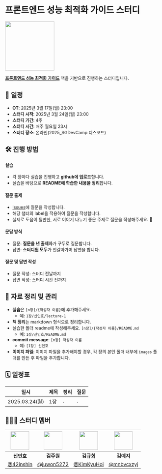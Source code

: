 # 프론트엔드 성능 최적화 가이드 스터디

<img width="160" src="https://github.com/user-attachments/assets/2c098440-2fe9-48e0-b080-cce87ed443ab" />

**[프론트엔드 성능 최적화 가이드](https://product.kyobobook.co.kr/detail/S000200178292)** 책을 기반으로 진행하는 스터디입니다.



## 📅 일정

- **OT**: 2025년 3월 17일(월) 23:00
- **스터디 시작**: 2025년 3월 24일(월) 23:00
- **스터디 기간**: 4주
- **스터디 시간**: 매주 월요일 23시
- **스터디 장소**: 온라인(2025_SGDevCamp 디스코드)

## 🛠 진행 방법

#### 실습

- 각 장마다 실습을 진행하고 **github에 업로드**합니다.
- 실습을 바탕으로 **README에 학습한 내용을 정리**합니다.

#### 질문 출제

- [Issues](https://github.com/sg-frontend/frontend-performance/issues)에 질문을 작성합니다.
- 해당 챕터의 label을 적용하여 질문을 작성합니다.
- 실제로 도움이 될만한, 서로 이야기 나누기 좋은 주제로 질문을 작성해주세요. 🥰

#### 문답 방식
- 질문: **질문을 낸 출제자**가 구두로 질문합니다.
- 답변: **스터디원 모두**가 번갈아가며 답변을 합니다.

#### 질문 및 답변 작성
- 질문 작성: 스터디 전날까지
- 답변 작성: 스터디 시간 전까지


## 📖 자료 정리 및 관리
- **실습**은 `[n장]/{작성자 이름}`에 추가해주세요.
  - 예: `1장/신인호/lecture-1`
- **책 정리**는 markdown 형식으로 정리합니다.
- 실습한 폴더 readme에 작성해주세요. `[n장]/{작성자 이름}/README.md`
  - 예: `1장/신인호/README.md`
- **commit message**: `[n장] 작성자 이름`
  - 예: `[1장] 신인호`
- **이미지 파일**: 이미지 파일을 추가해야할 경우, 각 장의 본인 폴더 내부에 `images` 폴더를 만든 후 파일을 추가합니다.

## 🗓️ 일정표

| 일시 | 제목 | 정리 | 질문 |
| --- | --- | --- | --- |
| 2025.03.24(월) | 1장 | . | . |




## 🧑🏻‍🚀 스터디 멤버

| <img width="60px" src="https://avatars.githubusercontent.com/u/72684256?v=4"> | <img width="60px" src="https://avatars.githubusercontent.com/u/98096178?v=4"> | <img width="60px" src="https://avatars.githubusercontent.com/u/48755156?v=4"> | <img width="60px" src="https://avatars.githubusercontent.com/u/101444425?v=4"> |
| :-: | :-: | :-: | :-: |
| **신인호** | **김주원** | **김규회** | **김예지** |
| [@42inshin](https://github.com/42inshin) | [@juwon5272](https://github.com/juwon5272) | [@KimKyuHoi](https://github.com/KimKyuHoi)  | [@mnbvcxzyj](https://github.com/mnbvcxzyj) |
